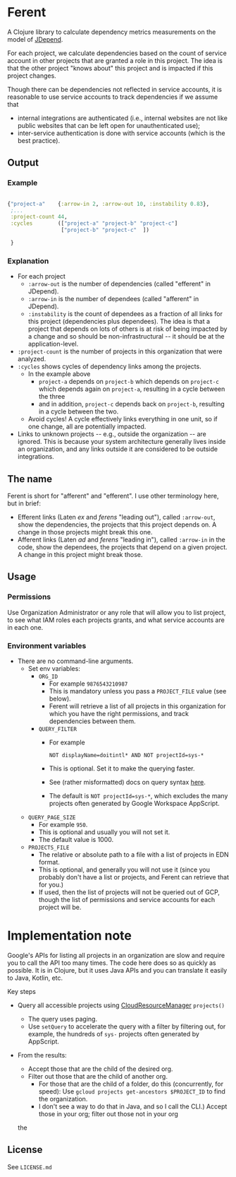 # Ferent

A Clojure library  to calculate dependency metrics
measurements on the model of [JDepend](https://github.com/clarkware/jdepend).

For each project, we calculate dependencies based on the count
of service account in other projects that are granted a role
in this project. The idea is that the other project "knows about"
this project and is impacted if this project changes.

Though there can be dependencies not reflected in service accounts,
it is reasonable to use service accounts to track dependencies
if we assume that
   * internal integrations are authenticated
   (i.e., internal websites are not like  public websites that can be
   left open for unauthenticated use);
   * inter-service authentication is done with service accounts (which is the best practice).

## Output

### Example

```clojure

{"project-a"    {:arrow-in 2, :arrow-out 10, :instability 0.83},
 ;...
 :project-count 44,
 :cycles        (["project-a" "project-b" "project-c"]
                 ["project-b" "project-c"  ]) 

 }
```

### Explanation
* For each project
  * `:arrow-out`  is the number of dependencies (called "efferent" in JDepend).
  * `:arrow-in` is the number of dependees (called "afferent" in JDepend).
  * `:instability` is the count of dependees as a fraction of all links for this project 
  (dependencies plus dependees). The idea is that a project 
  that depends on lots of others is at risk of being impacted by a change 
  and so  should be non-infrastructural -- it should be at the application-level.
* `:project-count`  is the number of projects in this organization
that were analyzed.
* `:cycles` shows cycles of dependency links among the projects.
  * In the example above 
    * `project-a` depends on `project-b`
    which depends on `project-c` which depends again on `project-a`, resulting
    in a cycle between the three
    * and in addition, `project-c` depends back on `project-b`, resulting
    in a cycle between the two.
  * Avoid cycles! A cycle  effectively links everything in one 
    unit, so if one change, all are potentially impacted.
* Links to unknown projects -- e.g., outside the organization -- 
are ignored. This is because your system architecture generally 
lives inside an organization, and any links outside it are considered to be
outside integrations.

## The name

Ferent is short for "afferent" and "efferent".  I use  other terminology here, but in brief:
* Efferent links (Laten _ex_ and _ferens_ "leading out"), called  `:arrow-out`, show the dependencies,
  the projects that this project depends on. A change in those projects might break this one.
* Afferent links (Laten _ad_ and _ferens_ "leading in"), called  `:arrow-in` in the code, show  the dependees,
  the projects that depend on a given project. A change in this project might break those.


## Usage
### Permissions
Use Organization Administrator or any role that will allow you to
list project, to see what IAM roles each projects grants, and what service accounts
are in each one.

### Environment variables
* There are no command-line arguments.
  * Set env variables:
    * `ORG_ID`
      * For example `9876543210987`
      * This is mandatory unless you pass a `PROJECT_FILE` value (see below).
      * Ferent will retrieve a list of all projects in this organization
      for which you have the right permissions, and track dependencies between them. 
    * `QUERY_FILTER`
      * For example

          `NOT displayName=doitintl* AND NOT projectId=sys-*`

      * This is optional. Set it to make the querying faster.
      * See (rather misformatted) docs on query syntax [here](https://cloud.google.com/workflows/docs/reference/googleapis/cloudresourcemanager/v3/projects/search).
      * The default is `NOT projectId=sys-*`, which excludes the many projects
    often generated by Google Workspace AppScript.
  * `QUERY_PAGE_SIZE`
    * For example `950`.
    * This is optional and usually you will not set it.
    * The default value is 1000.
  * `PROJECTS_FILE`
    * The relative or absolute path to a file with a list of projects in EDN format.
    * This is optional, and generally you will not use it 
    (since you probably don't have a list or projects, and Ferent
    can retrieve that for you.)
    * If used, then the list of projects will not be queried out of GCP, 
   though the list of permissions and service accounts for each project will be. 
    
# Implementation note
Google's APIs for listing all projects in an organization are
slow and require you to call the API too many times.
The code here does so   as quickly as possible. 
It is in Clojure, but it uses Java APIs and you can 
translate it easily to Java, Kotlin, etc.

Key steps
* Query all accessible projects using [CloudResourceManager][1]
`projects()`
   * The query uses paging.
   * Use `setQuery` to accelerate the query with a filter by 
   filtering out, for example, 
   the hundreds of `sys-` projects often generated by AppScript.

* From the results:
  * Accept those that are the child of the desired org.
  * Filter out those that are the child of another org.
    * For those that are the child of a folder, do this 
    (concurrently, for speed): Use 
    `gcloud projects get-ancestors $PROJECT_ID` 
    to find the organization.
    * I don't see a way to do that in Java, and so I call the CLI.)
    Accept those in your org;  filter out those not in your org
 
   
  

  [1]: https://cloud.google.com/java/docs/reference/google-cloud-resourcemanager/latest/com.google.cloud.resourcemanager.v3
the 

## License

See `LICENSE.md`